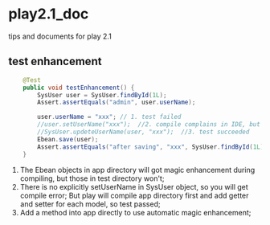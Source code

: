 play2.1_doc
===========

tips and documents for play 2.1


test enhancement
--------

```Java 
    @Test
    public void testEnhancement() {
        SysUser user = SysUser.findById(1L);
        Assert.assertEquals("admin", user.userName);

        user.userName = "xxx"; // 1. test failed
        //user.setUserName("xxx");  //2. compile complains in IDE, but test succeeded
        //SysUser.updeteUserName(user, "xxx");  //3. test succeeded
        Ebean.save(user);
        Assert.assertEquals("after saving", "xxx", SysUser.findById(1L).userName);
    }

``` 

1. The Ebean objects in app directory will got magic enhancement during compiling, but those in test directory won't;
2. There is no explicitly setUserName in SysUser object, so you will get compile error;
    But play will compile app directory first and add getter and setter for each model, so test passed;
3. Add a method into app directly to use automatic magic enhancement;

